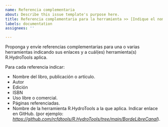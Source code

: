 ```yaml
---
name: Referencia complementaria
about: Describe this issue template's purpose here.
title: Referencia complementaria para la herramienta >> [Indique el nombre}
labels: documentation
assignees: ''

---
```


Proponga y envíe referencias complementarias para una o varias herramientas indicando sus enlaces y a cuál(es) herramienta(s) R.HydroTools aplica.

Para cada referencia indicar:
 - Nombre del libro, publicación o artículo.
 - Autor
 - Edición
 - ISBN
 - Uso libre o comercial.
 - Páginas referenciadas.
 - Nombre de la herramienta R.HydroTools a la que aplica. Indicar enlace en GitHub. (por ejemplo: _https://github.com/rcfdtools/R.HydroTools/tree/main/BordeLibreCanal_).
